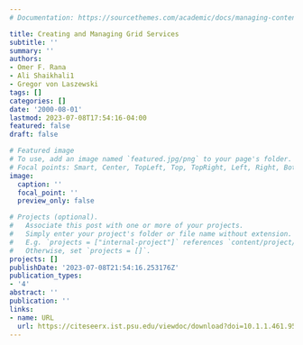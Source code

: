 ```yaml
---
# Documentation: https://sourcethemes.com/academic/docs/managing-content/

title: Creating and Managing Grid Services
subtitle: ''
summary: ''
authors:
- Omer F. Rana
- Ali Shaikhali1
- Gregor von Laszewski
tags: []
categories: []
date: '2000-08-01'
lastmod: 2023-07-08T17:54:16-04:00
featured: false
draft: false

# Featured image
# To use, add an image named `featured.jpg/png` to your page's folder.
# Focal points: Smart, Center, TopLeft, Top, TopRight, Left, Right, BottomLeft, Bottom, BottomRight.
image:
  caption: ''
  focal_point: ''
  preview_only: false

# Projects (optional).
#   Associate this post with one or more of your projects.
#   Simply enter your project's folder or file name without extension.
#   E.g. `projects = ["internal-project"]` references `content/project/deep-learning/index.md`.
#   Otherwise, set `projects = []`.
projects: []
publishDate: '2023-07-08T21:54:16.253176Z'
publication_types:
- '4'
abstract: ''
publication: ''
links:
- name: URL
  url: https://citeseerx.ist.psu.edu/viewdoc/download?doi=10.1.1.461.95&rep=rep1&type=pdf
---
```

